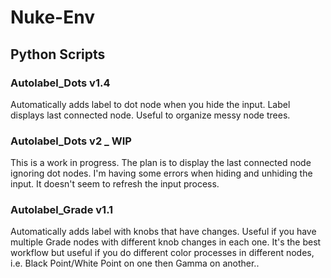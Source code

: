 # Nuke-Env

## Python Scripts

### Autolabel_Dots v1.4
Automatically adds label to dot node when you hide the input. Label displays last connected node.
Useful to organize messy node trees.

### Autolabel_Dots v2 _ WIP
This is a work in progress. The plan is to display the last connected node ignoring dot nodes.
I'm having some errors when hiding and unhiding the input. It doesn't seem to refresh the input process.

### Autolabel_Grade v1.1
Automatically adds label with knobs that have changes.
Useful if you have multiple Grade nodes with different knob changes in each one. It's the best workflow but useful if you do different color processes in different nodes, i.e. Black Point/White Point on one then Gamma on another..
